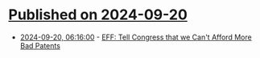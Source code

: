 # [Published on 2024-09-20](index.md)

* [2024-09-20, 06:16:00](https://soylentnews.org/article.pl?sid=24/09/18/1827232&from=rss) - [EFF: Tell Congress that we Can't Afford More Bad Patents](https://soylentnews.org/article.pl?sid=24/09/18/1827232&from=rss)
